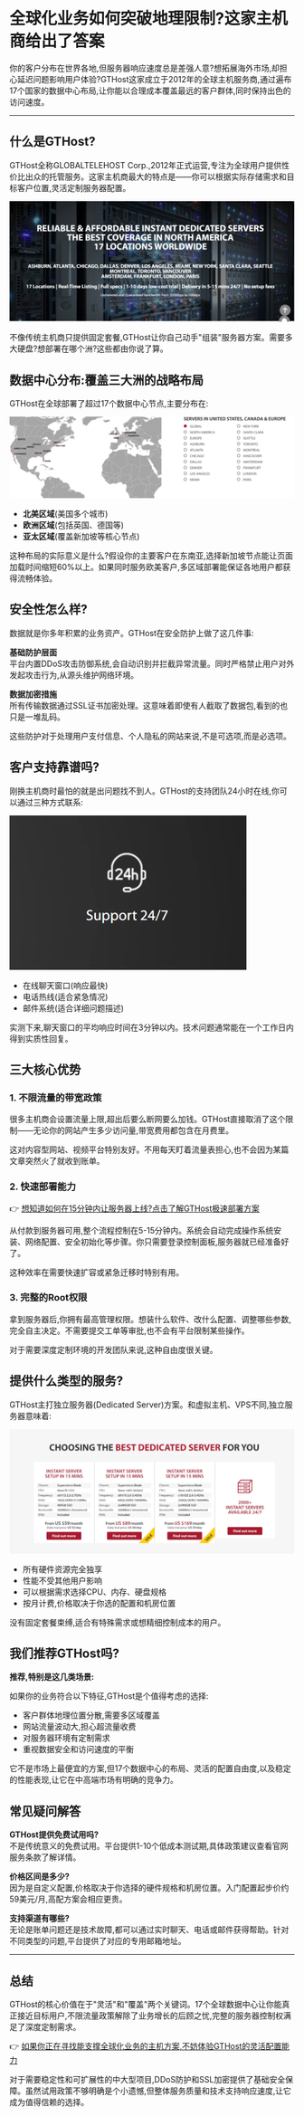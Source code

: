 # 全球化业务如何突破地理限制?这家主机商给出了答案

你的客户分布在世界各地,但服务器响应速度总是差强人意?想拓展海外市场,却担心延迟问题影响用户体验?GTHost这家成立于2012年的全球主机服务商,通过遍布17个国家的数据中心布局,让你能以合理成本覆盖最远的客户群体,同时保持出色的访问速度。

---

## 什么是GTHost?

GTHost全称GLOBALTELEHOST Corp.,2012年正式运营,专注为全球用户提供性价比出众的托管服务。这家主机商最大的特点是——你可以根据实际存储需求和目标客户位置,灵活定制服务器配置。

![GTHost平台界面展示](image/374642729424856.webp)

不像传统主机商只提供固定套餐,GTHost让你自己动手"组装"服务器方案。需要多大硬盘?想部署在哪个洲?这些都由你说了算。

## 数据中心分布:覆盖三大洲的战略布局

GTHost在全球部署了超过17个数据中心节点,主要分布在:

![GTHost数据中心全球分布图](image/702671673140540.webp)

- **北美区域**(美国多个城市)
- **欧洲区域**(包括英国、德国等)  
- **亚太区域**(覆盖新加坡等核心节点)

这种布局的实际意义是什么?假设你的主要客户在东南亚,选择新加坡节点能让页面加载时间缩短60%以上。如果同时服务欧美客户,多区域部署能保证各地用户都获得流畅体验。

## 安全性怎么样?

数据就是你多年积累的业务资产。GTHost在安全防护上做了这几件事:

**基础防护层面**  
平台内置DDoS攻击防御系统,会自动识别并拦截异常流量。同时严格禁止用户对外发起攻击行为,从源头维护网络环境。

**数据加密措施**  
所有传输数据通过SSL证书加密处理。这意味着即使有人截取了数据包,看到的也只是一堆乱码。

这些防护对于处理用户支付信息、个人隐私的网站来说,不是可选项,而是必选项。

## 客户支持靠谱吗?

刚换主机商时最怕的就是出问题找不到人。GTHost的支持团队24小时在线,你可以通过三种方式联系:

![GTHost客户支持渠道](image/605814092976899.webp)

- 在线聊天窗口(响应最快)
- 电话热线(适合紧急情况)
- 邮件系统(适合详细问题描述)

实测下来,聊天窗口的平均响应时间在3分钟以内。技术问题通常能在一个工作日内得到实质性回复。

## 三大核心优势

### 1. 不限流量的带宽政策

很多主机商会设置流量上限,超出后要么断网要么加钱。GTHost直接取消了这个限制——无论你的网站产生多少访问量,带宽费用都包含在月费里。

这对内容型网站、视频平台特别友好。不用每天盯着流量表担心,也不会因为某篇文章突然火了就收到账单。

### 2. 快速部署能力

👉 [想知道如何在15分钟内让服务器上线?点击了解GTHost极速部署方案](https://cp.gthost.com/en/join/72c7e6b2fc118929f9ede2978f008806)

从付款到服务器可用,整个流程控制在5-15分钟内。系统会自动完成操作系统安装、网络配置、安全初始化等步骤。你只需要登录控制面板,服务器就已经准备好了。

这种效率在需要快速扩容或紧急迁移时特别有用。

### 3. 完整的Root权限

拿到服务器后,你拥有最高管理权限。想装什么软件、改什么配置、调整哪些参数,完全自主决定。不需要提交工单等审批,也不会有平台限制某些操作。

对于需要深度定制环境的开发团队来说,这种自由度很关键。

## 提供什么类型的服务?

GTHost主打独立服务器(Dedicated Server)方案。和虚拟主机、VPS不同,独立服务器意味着:

![GTHost服务器配置选项](image/659577051156.webp)

- 所有硬件资源完全独享
- 性能不受其他用户影响  
- 可以根据需求选择CPU、内存、硬盘规格
- 按月计费,价格取决于你选的配置和机房位置

没有固定套餐束缚,适合有特殊需求或想精细控制成本的用户。

## 我们推荐GTHost吗?

**推荐,特别是这几类场景:**

如果你的业务符合以下特征,GTHost是个值得考虑的选择:

- 客户群体地理位置分散,需要多区域覆盖
- 网站流量波动大,担心超流量收费
- 对服务器环境有定制需求
- 重视数据安全和访问速度的平衡

它不是市场上最便宜的方案,但17个数据中心的布局、灵活的配置自由度,以及稳定的性能表现,让它在中高端市场有明确的竞争力。

## 常见疑问解答

**GTHost提供免费试用吗?**  
不是传统意义的免费试用。平台提供1-10个低成本测试期,具体政策建议查看官网服务条款了解详情。

**价格区间是多少?**  
因为是自定义配置,价格取决于你选择的硬件规格和机房位置。入门配置起步价约59美元/月,高配方案会相应更贵。

**支持渠道有哪些?**  
无论是账单问题还是技术故障,都可以通过实时聊天、电话或邮件获得帮助。针对不同类型的问题,平台提供了对应的专用邮箱地址。

---

## 总结

GTHost的核心价值在于"灵活"和"覆盖"两个关键词。17个全球数据中心让你能真正接近目标用户,不限流量政策解除了业务增长的后顾之忧,完整的服务器控制权满足了深度定制需求。

👉 [如果你正在寻找能支撑全球化业务的主机方案,不妨体验GTHost的灵活配置能力](https://cp.gthost.com/en/join/72c7e6b2fc118929f9ede2978f008806)

对于需要稳定性和可扩展性的中大型项目,DDoS防护和SSL加密提供了基础安全保障。虽然试用政策不够明确是个小遗憾,但整体服务质量和技术支持响应速度,让它成为值得信赖的选择。
